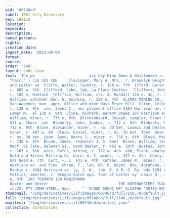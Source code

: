 ```yaml
---
pid: '00748cd'
label: 1881 City Directory
key: 1881cd
location: 
keywords: 
description: 
named_persons: 
rights: 
creation_date: 
ingest_date: '2023-08-09'
format: 
source: 
order: '748'
layout: cmhc_item
text: 'The pe                        ary Cay Hine Owen & Ghittenden »:. DRY GOODS,
  “Pacc:” } CLE 101 COE     Clevinger, Mary A. Mrs., r. Brooklyn Heights bet. Spruce
  and Leiter ay  Cliffe, Walter, laundry, r. 128 w. 7th  ifford, Gersh W., mining,
  r. 802 w. 5th  Clifford, John, lab, La Plata Smelter  ‘Clifford, John J., miner,
  r. 102 n, Hemlock  }Clifton, William, clk. A. Randall 124 e. 3d, r. 219 w. 4th  Clifton,
  William, watchmkr Dan. G. Golding, r. 320 e, 4th  CLIMAX MINING CO., New Yo T.F.
  Van Wagenen, man- ager, Office and mine Hast Fryer Hill  Cline, Celbe C., printer,
  r. 138 e. 9th  ine, James C., em: ployment office 2104 Harrison av. r. 138 e. 9th  Uline,
  Lamar M., el 138 ¢. 9th  Cline, Richard, eerent Onees 207 Harrison av. r. same  ine,
  William, miner, r. 736 e, 6th  @linkenbeard, Joseph, sampler, Grant Smelter, bds
  521 w. Chest- aut  Bloherty, John, Iumber, r. 712 ¢. 9th  Rloherty, Mary Mrs., r.
  712 e. 9th  Blose, Alexander, miner, r. na. 3d bet, Loomis and Dexter  Plose, Charles,
  miner, r. 807 w. 8d  plose, Daniel, miner, r. nx. 3d bet. Toom  Dose, James, miner,
  r. ns, 3d bet. Loom  Boyd, Henry J., miner, r. 738 ¢. 6th  Bloyd, Monroc W., miner,
  r. 738 e. 6th  Blune, James, teamster J. S. Reef  Blane, William, teamster J. S.
  Recf  Bi late, Delevan S1., wood dealer, r. 402 e. 18th  Boates, John, (Low! & Coates)
  r. 203 «, 6th  ates, Rufus, mining, r. 112 w. 4th  ebb, Frank, amalgamator Leadviile
  Gold and Silver Milling Co  burn, A. C. miner, r. 327 e. 4th  bbury, Bort, miner,
  bds head e. 7th  burt, —. 1. 141 e. 4th  Kohlan, James W., miner, r. ss. 12th bet.
  Harrison av. and Pine  chran, T., lab, BR. R. Depot  Bde, Abrahana, shoemkr ©. A.
  Rankin r. 4104 Harrison av  ly, J. W., lab. D. & R. G. Ry, bds 1201 n. Poplar  Rely,
  Patrick, smelter, r. Oregon Gulch opp. foot of Leiter ay  Lewis D., miner, r. 308
  e, 4th  2AY TOSMAPH 128 WaWIGHNOW                                    09" aT  and
  Dexter and Dexter                             . THE NORTHWESTER! TUAL. le Your Life
  cn.22, PTY JOHN STEEL, Age.     " ‘SCOOD SSHUC HR” SLUATHA ‘SUTIS ENTE “8 '
thumbnail: "/img/derivatives/iiif/images/00748cd/full/250,/0/default.jpg"
full: "/img/derivatives/iiif/images/00748cd/full/1140,/0/default.jpg"
manifest: "/img/derivatives/iiif/00748cd/manifest.json"
collection: directories
---
```

